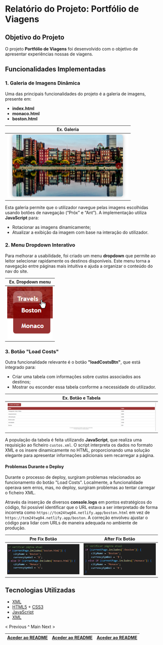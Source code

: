 # Relatório do Projeto: Portfólio de Viagens

## Objetivo do Projeto

O projeto **Portfólio de Viagens** foi desenvolvido com o objetivo de apresentar experiências nossas de viagens.

## Funcionalidades Implementadas

### 1. Galeria de Imagens Dinâmica
Uma das principais funcionalidades do projeto é a galeria de imagens, presente em:
- **index.html**
- **monaco.html**
- **boston.html**

| Ex. Galeria |
|--------------------------|
| <img src="docs-img/galeria.png" alt="Galeria" width="400" /> |

Esta galeria permite que o utilizador navegue pelas imagens escolhidas usando botões de navegação (“Próx” e “Ant”). A implementação utiliza **JavaScript** para:
- Rotacionar as imagens dinamicamente;
- Atualizar a exibição da imagem com base na interação do utilizador.

### 2. Menu Dropdown Interativo
Para melhorar a usabilidade, foi criado um menu **dropdown** que permite ao leitor selecionar rapidamente os destinos disponíveis. Este menu torna a navegação entre páginas mais intuitiva e ajuda a organizar o conteúdo do nav do site.

| Ex. Dropdown menu   |
|--------------------------|
| <img src="docs-img/dropdown.png" alt="Dropdown menu" width="150" /> |

### 3. Botão "Load Costs"
Outra funcionalidade relevante é o botão **"loadCostsBtn"**, que está integrado para:
- Criar uma tabela com informações sobre custos associados aos destinos;
- Mostrar ou esconder essa tabela conforme a necessidade do utilizador.

| Ex. Botão e Tabela   |
|--------------------------|
| <img src="docs-img/table.png" alt="Botão e Tabela" width="500" /> |

A população da tabela é feita utilizando **JavaScript**, que realiza uma requisição ao ficheiro `custos.xml`. O script interpreta os dados no formato XML e os insere dinamicamente no HTML, proporcionando uma solução elegante para apresentar informações adicionais sem recarregar a página.

#### Problemas Durante o Deploy
Durante o processo de deploy, surgiram problemas relacionados ao funcionamento do botão "Load Costs". Localmente, a funcionalidade operava sem erros, mas, no deploy, surgiram problemas ao tentar carregar o ficheiro XML. 

Através da inserção de diversos **console.logs** em pontos estratégicos do código, foi possível identificar que o URL estava a ser interpretado de forma incorreta como `https://tcm24twg04.netlify.app/boston.html` em vez de `https://tcm24twg04.netlify.app/boston`. A correção envolveu ajustar o código para lidar com URLs de maneira adequada no ambiente de produção.

| Pre Fix Botão   | After Fix Botão   |
|-------------------|-------|
| <img src="docs-img/deploy-prefix.png" alt="Pre Fix Botão" width="300" /> | <img src="docs-img/deploy-aftfix.png" alt="After Fix Botão" width="300" /> |

## Tecnologias Utilizadas

- [XML](https://www.w3schools.com/xml/)
- [HTML5](https://www.w3schools.com/html/html5_intro.asp) + [CSS3](https://www.w3schools.com/css/css_intro.asp)
- [JavaScript](https://www.w3schools.com/js/)
- [XML](https://www.w3schools.com/xml/)

< Previous	^ Main	Next >

| [Aceder ao README](../README.md) | [Aceder ao README](../README.md) | [Aceder ao README](../README.md) |
|:----------------------------------:|:----------------------------------:|:----------------------------------:|
